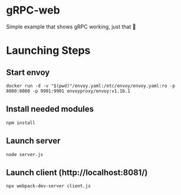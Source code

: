 
# gRPC-web

Simple example that shows gRPC working, just that :dash:

# Launching Steps

## Start envoy
```
docker run -d -v "$(pwd)"/envoy.yaml:/etc/envoy/envoy.yaml:ro -p 8080:8080 -p 9901:9901 envoyproxy/envoy:v1.16.1
```
## Install needed modules
```
npm install
```
## Launch server
```
node server.js
```
## Launch client (http://localhost:8081/)
```
npx webpack-dev-server client.js
```
